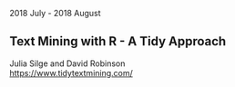 
2018 July - 2018 August
## Text Mining with R - A Tidy Approach  
Julia Silge and David Robinson   
https://www.tidytextmining.com/ 

